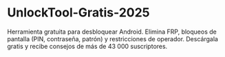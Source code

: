 # UnlockTool-Gratis-2025
Herramienta gratuita para desbloquear Android. Elimina FRP, bloqueos de pantalla (PIN, contraseña, patrón) y restricciones de operador. Descárgala gratis y recibe consejos de más de 43 000 suscriptores.
